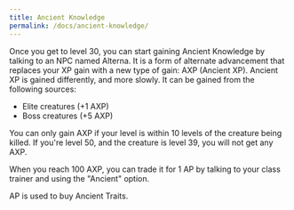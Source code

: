 ```yaml
---
title: Ancient Knowledge
permalink: /docs/ancient-knowledge/
---
```


Once you get to level 30, you can start gaining Ancient Knowledge by talking to an NPC named Alterna. It is a form of alternate advancement that replaces your XP gain with a new type of gain: AXP (Ancient XP). Ancient XP is gained differently, and more slowly. It can be gained from the following sources:

* Elite creatures (+1 AXP)
* Boss creatures (+5 AXP)

You can only gain AXP if your level is within 10 levels of the creature being killed. If you're level 50, and the creature is level 39, you will not get any AXP.

When you reach 100 AXP, you can trade it for 1 AP by talking to your class trainer and using the "Ancient" option.

AP is used to buy Ancient Traits.

